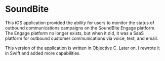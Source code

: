 # SoundBite

This iOS application provided the ability for users to monitor the status of outbound communications campaigns on the SoundBite
Engage platform. The Engage platform no longer exists, but when it did, it was a SaaS platform for outbound customer communications
via voice, text, and email.

This version of the application is written in Objective C. Later on, I rewrote it in Swift and added more capabilities.
